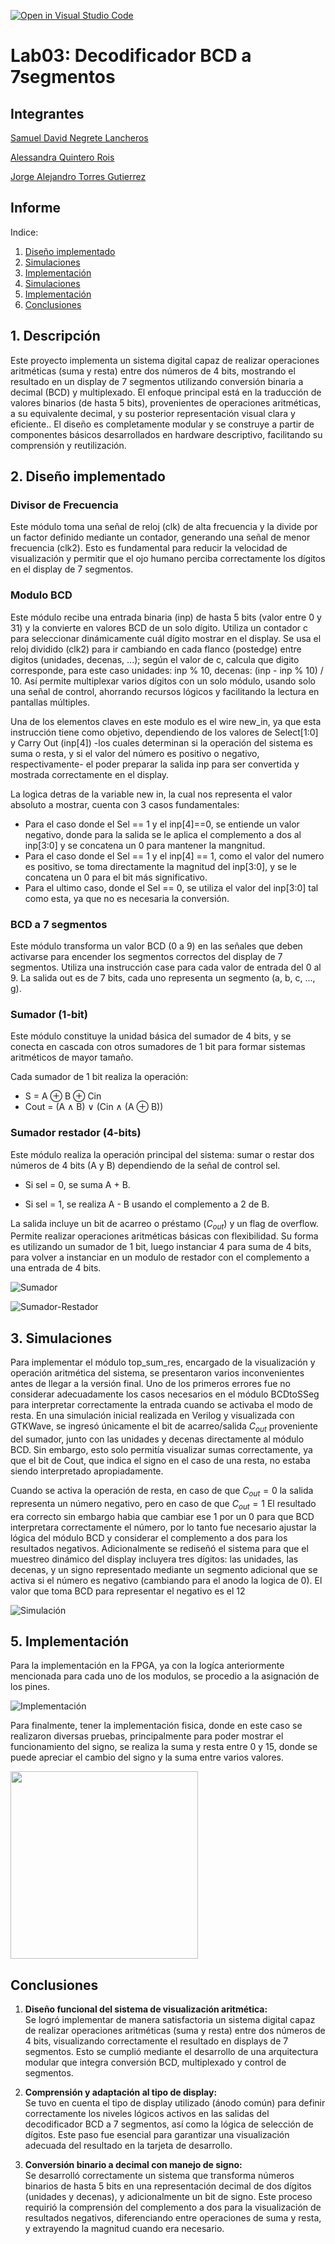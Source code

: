 [![Open in Visual Studio Code](https://classroom.github.com/assets/open-in-vscode-2e0aaae1b6195c2367325f4f02e2d04e9abb55f0b24a779b69b11b9e10269abc.svg)](https://classroom.github.com/online_ide?assignment_repo_id=19716372&assignment_repo_type=AssignmentRepo)
# Lab03: Decodificador BCD a 7segmentos


## Integrantes 

[Samuel David Negrete Lancheros](https://github.com/Snegunal)

[Alessandra Quintero Rois](https://github.com/Alequira)

[Jorge Alejandro Torres Gutierrez](https://github.com/DonTorres01)

## Informe

Indice:

1. [Diseño implementado](#1-diseño-implementado)
2. [Simulaciones](#2-descripción)
3. [Implementación](#3-diagramas)
4. [Simulaciones](#4-simulaciones)
5. [Implementación](#5-implementación)
6. [Conclusiones](#conclusiones)

## 1. Descripción

Este proyecto implementa un sistema digital capaz de realizar operaciones aritméticas (suma y resta) entre dos números de 4 bits, mostrando el resultado en un display de 7 segmentos utilizando conversión binaria a decimal (BCD) y multiplexado. El enfoque principal está en la traducción de valores binarios (de hasta 5 bits), provenientes de operaciones aritméticas, a su equivalente decimal, y su posterior representación visual clara y eficiente.. El diseño es completamente modular y se construye a partir de componentes básicos desarrollados en hardware descriptivo, facilitando su comprensión y reutilización.

## 2. Diseño implementado

### Divisor de Frecuencia

Este módulo toma una señal de reloj (clk) de alta frecuencia y la divide por un factor definido mediante un contador, generando una señal de menor frecuencia (clk2). Esto es fundamental para reducir la velocidad de visualización y permitir que el ojo humano perciba correctamente los dígitos en el display de 7 segmentos.

### Modulo BCD

Este módulo recibe una entrada binaria (inp) de hasta 5 bits (valor entre 0 y 31) y la convierte en valores BCD de un solo dígito. Utiliza un contador c para seleccionar dinámicamente cuál dígito mostrar en el display. Se usa el reloj dividido (clk2) para ir cambiando en cada flanco (postedge) entre digitos (unidades, decenas, ...); según el valor de c, calcula que digito corresponde, para este caso unidades: inp % 10, decenas: (inp - inp % 10) / 10. Así permite multiplexar varios dígitos con un solo módulo, usando solo una señal de control, ahorrando recursos lógicos y facilitando la lectura en pantallas múltiples.


Una de los elementos claves en este modulo es el wire new_in, ya que esta instrucción tiene como objetivo, dependiendo de los valores de Select[1:0] y Carry Out (inp[4]) -los cuales determinan si la operación del sistema es suma o resta, y si el valor del número es positivo o negativo, respectivamente- el poder preparar la salida inp para ser convertida y mostrada correctamente en el display.

La logìca detras de la variable new in, la cual nos representa el valor absoluto a mostrar, cuenta con 3 casos fundamentales:

- Para el caso donde el Sel == 1 y el inp[4]==0, se entiende un valor negativo, donde para la salida se le aplica el complemento a dos al inp[3:0] y se concatena un 0 para mantener la mangnitud.
- Para el caso donde el Sel == 1 y el inp[4] == 1, como el valor del numero es positivo, se toma directamente la magnitud del inp[3:0], y se le concatena un 0 para el bit más significativo.
- Para el ultimo caso, donde el Sel == 0, se utiliza el valor del inp[3:0] tal como esta, ya que no es necesaria la conversión.

### BCD a 7 segmentos

Este módulo transforma un valor BCD (0 a 9) en las señales que deben activarse para encender los segmentos correctos del display de 7 segmentos. Utiliza una instrucción case para cada valor de entrada del 0 al 9. La salida out es de 7 bits, cada uno representa un segmento (a, b, c, ..., g).

### Sumador (1-bit)

Este módulo constituye la unidad básica del sumador de 4 bits, y se conecta en cascada con otros sumadores de 1 bit para formar sistemas aritméticos de mayor tamaño.

Cada sumador de 1 bit realiza la operación:

- S = A ⊕ B ⊕ Cin  
- Cout = (A ∧ B) ∨ (Cin ∧ (A ⊕ B))


### Sumador restador (4-bits)

Este módulo realiza la operación principal del sistema: sumar o restar dos números de 4 bits (A y B) dependiendo de la señal de control sel.

- Si sel = 0, se suma A + B.

- Si sel = 1, se realiza A - B usando el complemento a 2 de B.

La salida incluye un bit de acarreo o préstamo ($C_{out}$) y un flag de overflow. Permite realizar operaciones aritméticas básicas con flexibilidad. Su forma es utilizando un sumador de 1 bit, luego instanciar 4 para suma de 4 bits, para volver a instanciar en un modulo de restador con el complemento a una entrada de 4 bits. 

![Sumador](img/sum.png)

![Sumador-Restador](img/sumres4.png)




## 3. Simulaciones 

Para implementar el módulo top_sum_res, encargado de la visualización y operación aritmética del sistema, se presentaron varios inconvenientes antes de llegar a la versión final. Uno de los primeros errores fue no considerar adecuadamente los casos necesarios en el módulo BCDtoSSeg para interpretar correctamente la entrada cuando se activaba el modo de resta. En una simulación inicial realizada en Verilog y visualizada con GTKWave, se ingresó únicamente el bit de acarreo/salida $C_{out}$ proveniente del sumador, junto con las unidades y decenas directamente al módulo BCD. Sin embargo, esto solo permitía visualizar sumas correctamente, ya que el bit de Cout, que indica el signo en el caso de una resta, no estaba siendo interpretado apropiadamente.

Cuando se activa la operación de resta, en caso de que $C_{out} = 0$ la salida representa un número negativo, pero en caso de que $C_{out} = 1$ El resultado era correcto sin embargo habia que cambiar ese 1 por un 0 para que BCD interpretara correctamente el número, por lo tanto fue necesario ajustar la lógica del módulo BCD y considerar el complemento a dos para los resultados negativos. Adicionalmente se rediseñó el sistema para que el muestreo dinámico del display incluyera tres dígitos: las unidades, las decenas, y un signo representado mediante un segmento adicional que se activa si el número es negativo (cambiando para el anodo la logica de 0). El valor que toma BCD para representar el negativo es el 12

![Simulación](img/Simulacion.png)

## 5. Implementación

Para la implementación en la FPGA, ya con la logíca anteriormente mencionada para cada uno de los modulos, se procedio a la asignación de los pines.

![Implementación](img/pp.jpg)

Para finalmente, tener la implementación fisica, donde en este caso se realizaron diversas pruebas, principalmente para poder mostrar el funcionamiento del signo, se realiza la suma y resta entre 0 y 15, donde se puede apreciar el cambio del signo y la suma entre varios valores.

<a href="img/VIDEO.mp4">
  <img src="img/ss.jpg" width="300"/>
</a>

## Conclusiones

1. **Diseño funcional del sistema de visualización aritmética:**  
   Se logró implementar de manera satisfactoria un sistema digital capaz de realizar operaciones aritméticas (suma y resta) entre dos números de 4 bits, visualizando correctamente el resultado en displays de 7 segmentos. Esto se cumplió mediante el desarrollo de una arquitectura modular que integra conversión BCD, multiplexado y control de segmentos.

2. **Comprensión y adaptación al tipo de display:**  
   Se tuvo en cuenta el tipo de display utilizado (ánodo común) para definir correctamente los niveles lógicos activos en las salidas del decodificador BCD a 7 segmentos, así como la lógica de selección de dígitos. Este paso fue esencial para garantizar una visualización adecuada del resultado en la tarjeta de desarrollo.

3. **Conversión binario a decimal con manejo de signo:**  
   Se desarrolló correctamente un sistema que transforma números binarios de hasta 5 bits en una representación decimal de dos dígitos (unidades y decenas), y adicionalmente un bit de signo. Este proceso requirió la comprensión del complemento a dos para la visualización de resultados negativos, diferenciando entre operaciones de suma y resta, y extrayendo la magnitud cuando era necesario.



